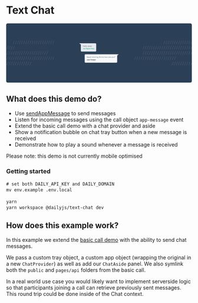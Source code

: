 # Text Chat

![Text Chat](./image.png)

## What does this demo do?

- Use [sendAppMessage](https://docs.daily.co/reference#%EF%B8%8F-sendappmessage) to send messages
- Listen for incoming messages using the call object `app-message` event
- Extend the basic call demo with a chat provider and aside
- Show a notification bubble on chat tray button when a new message is received
- Demonstrate how to play a sound whenever a message is received

Please note: this demo is not currently mobile optimised

### Getting started

```
# set both DAILY_API_KEY and DAILY_DOMAIN
mv env.example .env.local

yarn
yarn workspace @dailyjs/text-chat dev
```

## How does this example work?

In this example we extend the [basic call demo](../basic-call) with the ability to send chat messages.

We pass a custom tray object, a custom app object (wrapping the original in a new `ChatProvider`) as well as add our `ChatAside` panel. We also symlink both the `public` and `pages/api` folders from the basic call.

In a real world use case you would likely want to implement serverside logic so that participants joining a call can retrieve previously sent messages. This round trip could be done inside of the Chat context.
